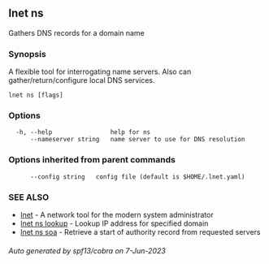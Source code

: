 ## lnet ns

Gathers DNS records for a domain name

### Synopsis

A flexible tool for interrogating name servers. Also
can gather/return/configure local DNS services.

```
lnet ns [flags]
```

### Options

```
  -h, --help                help for ns
      --nameserver string   name server to use for DNS resolution
```

### Options inherited from parent commands

```
      --config string   config file (default is $HOME/.lnet.yaml)
```

### SEE ALSO

* [lnet](lnet.md)	 - A network tool for the modern system administrator
* [lnet ns lookup](lnet_ns_lookup.md)	 - Lookup IP address for specified domain
* [lnet ns soa](lnet_ns_soa.md)	 - Retrieve a start of authority record from requested servers

###### Auto generated by spf13/cobra on 7-Jun-2023

